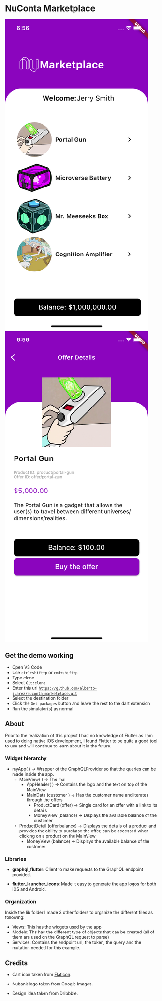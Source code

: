 # NuConta Marketplace

![GitHub Logo](/assets/screenshot1.png)
![GitHub Logo](/assets/screenshot2.png)

## Get the demo working
- Open VS Code
- Use ```ctrl+shift+p``` or ```cmd+shift+p```
- Type clone
- Select ```Git:clone```
- Enter this url [```https://github.com/alberto-juarez/nuconta_marketplace.git```](https://github.com/alberto-juarez/nuconta_marketplace.git)
- Select the destination folder
- Click the ```Get packages``` button and leave the rest to the dart extension
- Run the simulator(s) as normal

## About

Prior to the realization of this project I had no knowledge of Flutter as I am used to doing native iOS development, I found Flutter to be quite a good tool to use and will continue to learn about it in the future.

### Widget hierarchy

- myApp( ) -> Wrapper of the GraphQLProvider so that the queries can be made inside the app.
    - MainView( ) -> The mai
        - AppHeader( ) -> Contains the logo and the text on top of the MainView
        - MainData (customer ) -> Has the customer name and iterates through the offers
            - ProductCard (offer) -> Single card for an offer with a link to its details
            - MoneyView (balance) -> Displays the available balance of the customer
    - ProductDetail (offer,balance) -> Displays the details of a product and provides the ability to purchase the offer, can be accessed when clicking on a product on the MainView
        - MoneyView (balance) -> Displays the available balance of the customer



### Libraries

- **graphql_flutter:** Client to make requests to the GraphQL endpoint provided.

- **flutter_launcher_icons**: Made it easy to generate the app logos for both iOS and Android. 


### Organization

Inside the lib folder I made 3 other folders to organize the different files as following:

- Views: This has the widgets used by the app
- Models: Ths has the different type of objects that can be created (all of them are used on the GraphQL request to parse)
- Services: Contains the endpoint url, the token, the query and the mutation needed for this example.

## Credits
- Cart icon taken from [Flaticon]([https://www.flaticon.com/authors/kiranshastry]).

- Nubank logo taken from Google Images.

- Design idea taken from Dribbble.


